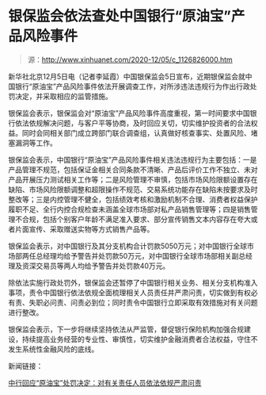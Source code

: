 # 银保监会依法查处中国银行“原油宝”产品风险事件

> 源：<http://www.xinhuanet.com/2020-12/05/c_1126826000.htm>

新华社北京12月5日电（记者李延霞）中国银保监会5日宣布，近期银保监会就中国银行“原油宝”产品风险事件依法开展调查工作，对所涉违法违规行为作出行政处罚决定，并采取相应的监管措施。

银保监会表示，银保监会对“原油宝”产品风险事件高度重视，第一时间要求中国银行依法依规解决问题，与客户平等协商，及时回应关切，切实维护投资者的合法权益。同时会同相关部门成立跨部门联合调查组，认真做好核查事实、处置风险、堵塞漏洞等工作。

银保监会表示，中国银行“原油宝”产品风险事件相关违法违规行为主要包括：一是产品管理不规范，包括保证金相关合同条款不清晰、产品后评价工作不独立、未对产品开展压力测试相关工作等；二是风险管理不审慎，包括市场风险限额设置存在缺陷、市场风险限额调整和超限操作不规范、交易系统功能存在缺陷未按要求及时整改等；三是内控管理不健全，包括绩效考核和激励机制不合理、消费者权益保护履职不足、全行内控合规检查未涵盖全球市场部对私产品销售管理等；四是销售管理不合规，包括个别客户年龄不满足准入要求、部分宣传销售文本内容存在夸大或者片面宣传、采取赠送实物等方式销售产品等。

银保监会表示，对中国银行及其分支机构合计罚款5050万元；对中国银行全球市场部两任总经理均给予警告并处罚款50万元，对中国银行全球市场部相关副总经理及资深交易员等两人均给予警告并处罚款40万元。

除依法实施行政处罚外，银保监会还暂停了中国银行相关业务、相关分支机构准入事项，责令中国银行依法依规全面梳理相关人员责任并严肃问责，切实做到有权必有责、失职必问责、问责必到位；同时责令中国银行立即采取有效措施对有关问题进行整改。

银保监会表示，下一步将继续坚持依法从严监管，督促银行保险机构加强合规建设，持续提高业务经营的专业性、审慎性，切实维护金融消费者合法权益，守住不发生系统性金融风险的底线。

新闻链接：

[中行回应“原油宝”处罚决定：对有关责任人员依法依规严肃问责](http://www.xinhuanet.com/fortune/2020-12/05/c_1126826001.htm)
